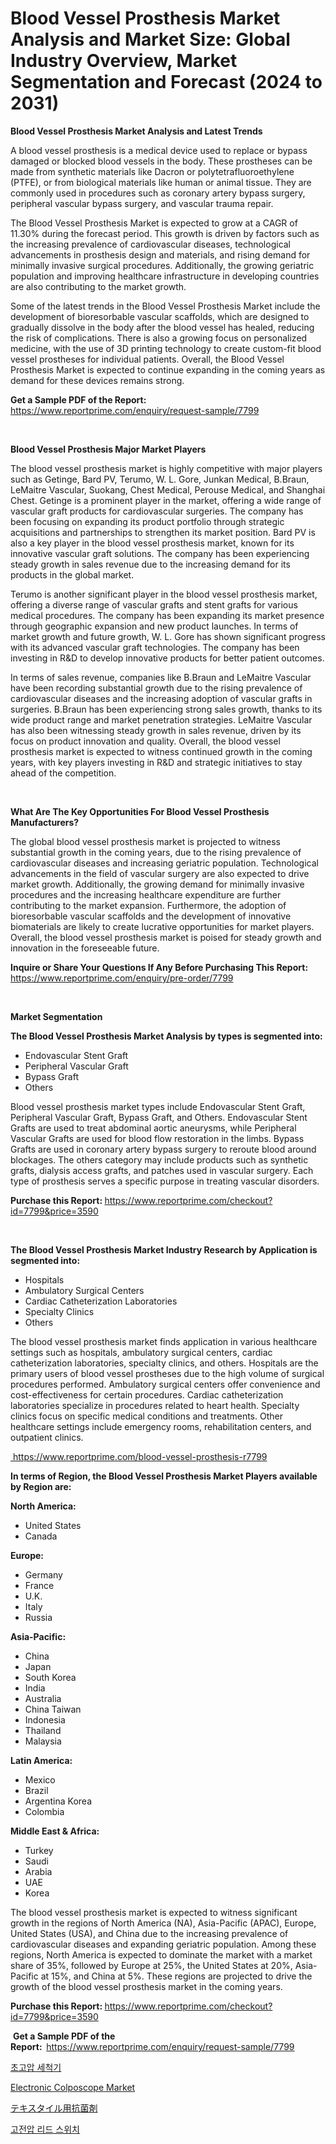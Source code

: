 <p><h1>Blood Vessel Prosthesis Market Analysis and Market Size: Global Industry Overview, Market Segmentation and Forecast (2024 to 2031)</h1></p><p><strong>Blood Vessel Prosthesis Market Analysis and Latest Trends</strong></p>
<p><p>A blood vessel prosthesis is a medical device used to replace or bypass damaged or blocked blood vessels in the body. These prostheses can be made from synthetic materials like Dacron or polytetrafluoroethylene (PTFE), or from biological materials like human or animal tissue. They are commonly used in procedures such as coronary artery bypass surgery, peripheral vascular bypass surgery, and vascular trauma repair.</p><p>The Blood Vessel Prosthesis Market is expected to grow at a CAGR of 11.30% during the forecast period. This growth is driven by factors such as the increasing prevalence of cardiovascular diseases, technological advancements in prosthesis design and materials, and rising demand for minimally invasive surgical procedures. Additionally, the growing geriatric population and improving healthcare infrastructure in developing countries are also contributing to the market growth.</p><p>Some of the latest trends in the Blood Vessel Prosthesis Market include the development of bioresorbable vascular scaffolds, which are designed to gradually dissolve in the body after the blood vessel has healed, reducing the risk of complications. There is also a growing focus on personalized medicine, with the use of 3D printing technology to create custom-fit blood vessel prostheses for individual patients. Overall, the Blood Vessel Prosthesis Market is expected to continue expanding in the coming years as demand for these devices remains strong.</p></p>
<p><strong>Get a Sample PDF of the Report:&nbsp;</strong> <a href="https://www.reportprime.com/enquiry/request-sample/7799">https://www.reportprime.com/enquiry/request-sample/7799</a></p>
<p>&nbsp;</p>
<p><strong>Blood Vessel Prosthesis Major Market Players</strong></p>
<p><p>The blood vessel prosthesis market is highly competitive with major players such as Getinge, Bard PV, Terumo, W. L. Gore, Junkan Medical, B.Braun, LeMaitre Vascular, Suokang, Chest Medical, Perouse Medical, and Shanghai Chest. Getinge is a prominent player in the market, offering a wide range of vascular graft products for cardiovascular surgeries. The company has been focusing on expanding its product portfolio through strategic acquisitions and partnerships to strengthen its market position. Bard PV is also a key player in the blood vessel prosthesis market, known for its innovative vascular graft solutions. The company has been experiencing steady growth in sales revenue due to the increasing demand for its products in the global market.</p><p>Terumo is another significant player in the blood vessel prosthesis market, offering a diverse range of vascular grafts and stent grafts for various medical procedures. The company has been expanding its market presence through geographic expansion and new product launches. In terms of market growth and future growth, W. L. Gore has shown significant progress with its advanced vascular graft technologies. The company has been investing in R&D to develop innovative products for better patient outcomes.</p><p>In terms of sales revenue, companies like B.Braun and LeMaitre Vascular have been recording substantial growth due to the rising prevalence of cardiovascular diseases and the increasing adoption of vascular grafts in surgeries. B.Braun has been experiencing strong sales growth, thanks to its wide product range and market penetration strategies. LeMaitre Vascular has also been witnessing steady growth in sales revenue, driven by its focus on product innovation and quality. Overall, the blood vessel prosthesis market is expected to witness continued growth in the coming years, with key players investing in R&D and strategic initiatives to stay ahead of the competition.</p></p>
<p>&nbsp;</p>
<p><strong>What Are The Key Opportunities For Blood Vessel Prosthesis Manufacturers?</strong></p>
<p><p>The global blood vessel prosthesis market is projected to witness substantial growth in the coming years, due to the rising prevalence of cardiovascular diseases and increasing geriatric population. Technological advancements in the field of vascular surgery are also expected to drive market growth. Additionally, the growing demand for minimally invasive procedures and the increasing healthcare expenditure are further contributing to the market expansion. Furthermore, the adoption of bioresorbable vascular scaffolds and the development of innovative biomaterials are likely to create lucrative opportunities for market players. Overall, the blood vessel prosthesis market is poised for steady growth and innovation in the foreseeable future.</p></p>
<p><strong>Inquire or Share Your Questions If Any Before Purchasing This Report:</strong> <a href="https://www.reportprime.com/enquiry/pre-order/7799">https://www.reportprime.com/enquiry/pre-order/7799</a></p>
<p>&nbsp;</p>
<p><strong>Market Segmentation</strong></p>
<p><strong>The Blood Vessel Prosthesis Market Analysis by types is segmented into:</strong></p>
<p><ul><li>Endovascular Stent Graft</li><li>Peripheral Vascular Graft</li><li>Bypass Graft</li><li>Others</li></ul></p>
<p><p>Blood vessel prosthesis market types include Endovascular Stent Graft, Peripheral Vascular Graft, Bypass Graft, and Others. Endovascular Stent Grafts are used to treat abdominal aortic aneurysms, while Peripheral Vascular Grafts are used for blood flow restoration in the limbs. Bypass Grafts are used in coronary artery bypass surgery to reroute blood around blockages. The others category may include products such as synthetic grafts, dialysis access grafts, and patches used in vascular surgery. Each type of prosthesis serves a specific purpose in treating vascular disorders.</p></p>
<p><strong>Purchase this Report:&nbsp;</strong><a href="https://www.reportprime.com/checkout?id=7799&price=3590">https://www.reportprime.com/checkout?id=7799&price=3590</a></p>
<p>&nbsp;</p>
<p><strong>The Blood Vessel Prosthesis Market Industry Research by Application is segmented into:</strong></p>
<p><ul><li>Hospitals</li><li>Ambulatory Surgical Centers</li><li>Cardiac Catheterization Laboratories</li><li>Specialty Clinics</li><li>Others</li></ul></p>
<p><p>The blood vessel prosthesis market finds application in various healthcare settings such as hospitals, ambulatory surgical centers, cardiac catheterization laboratories, specialty clinics, and others. Hospitals are the primary users of blood vessel prostheses due to the high volume of surgical procedures performed. Ambulatory surgical centers offer convenience and cost-effectiveness for certain procedures. Cardiac catheterization laboratories specialize in procedures related to heart health. Specialty clinics focus on specific medical conditions and treatments. Other healthcare settings include emergency rooms, rehabilitation centers, and outpatient clinics.</p></p>
<p><a href="https://www.reportprime.com/blood-vessel-prosthesis-r7799">&nbsp;https://www.reportprime.com/blood-vessel-prosthesis-r7799</a></p>
<p><strong>In terms of Region, the Blood Vessel Prosthesis Market Players available by Region are:</strong></p>
<p>
    <p> <strong> North America: </strong>
        <ul>
            <li>United States</li>
            <li>Canada</li>
        </ul>
        </p> 
    <p> <strong> Europe: </strong>
        <ul>
            <li>Germany</li>
            <li>France</li>
            <li>U.K.</li>
            <li>Italy</li>
            <li>Russia</li>
        </ul>
        </p> 
    <p> <strong> Asia-Pacific: </strong>
        <ul>
            <li>China</li>
            <li>Japan</li>
            <li>South Korea</li>
            <li>India</li>
            <li>Australia</li>
            <li>China Taiwan</li>
            <li>Indonesia</li>
            <li>Thailand</li>
            <li>Malaysia</li>
        </ul>
        </p> 
    <p> <strong> Latin America: </strong>
        <ul>
            <li>Mexico</li>
            <li>Brazil</li>
            <li>Argentina Korea</li>
            <li>Colombia</li>
        </ul>
        </p> 
    <p> <strong> Middle East & Africa: </strong>
        <ul>
            <li>Turkey</li>
            <li>Saudi</li>
            <li>Arabia</li>
            <li>UAE</li>
            <li>Korea</li>
        </ul>
    </p>
    </p>
<p><p>The blood vessel prosthesis market is expected to witness significant growth in the regions of North America (NA), Asia-Pacific (APAC), Europe, United States (USA), and China due to the increasing prevalence of cardiovascular diseases and expanding geriatric population. Among these regions, North America is expected to dominate the market with a market share of 35%, followed by Europe at 25%, the United States at 20%, Asia-Pacific at 15%, and China at 5%. These regions are projected to drive the growth of the blood vessel prosthesis market in the coming years.</p></p>
<p><strong>Purchase this Report: </strong><a href="https://www.reportprime.com/checkout?id=7799&price=3590">https://www.reportprime.com/checkout?id=7799&price=3590</a></p>
<p>&nbsp;<strong>Get a Sample PDF of the Report:&nbsp;&nbsp;</strong><a href="https://www.reportprime.com/enquiry/request-sample/7799">https://www.reportprime.com/enquiry/request-sample/7799</a></p>
<p><strong></strong></p>
<p><p><a href="https://medium.com/@jordanilliamson678678_12326/%EC%B4%88%EA%B3%A0%EC%95%95-%EC%84%B8%EC%B2%99%EA%B8%B0-%EC%8B%9C%EC%9E%A5-%EA%B7%9C%EB%AA%A8-%EB%B0%8F-%EC%8B%9C%EC%9E%A5-%EB%8F%99%ED%96%A5-%EC%A0%84%EB%B0%98%EC%A0%81%EC%9D%B8-%EC%82%B0%EC%97%85-%EA%B0%9C%EC%9A%94-2024%EB%85%84%EB%B6%80%ED%84%B0-2031%EB%85%84%EA%B9%8C%EC%A7%80-32aff3e62a0c">초고압 세척기</a></p><p><a href="https://github.com/KeeganBarrows2023/Market-Research-Report-List-1/blob/main/electronic-colposcope-market.md">Electronic Colposcope Market</a></p><p><a href="https://medium.com/@jordymiller39/%E3%83%86%E3%82%AD%E3%82%B9%E3%82%BF%E3%82%A4%E3%83%AB%E5%90%91%E3%81%91%E6%8A%97%E8%8F%8C%E5%89%A4%E5%B8%82%E5%A0%B4-%E5%B8%82%E5%A0%B4%E3%82%B7%E3%82%A7%E3%82%A2-%E5%B8%82%E5%A0%B4%E3%83%88%E3%83%AC%E3%83%B3%E3%83%89-%E3%81%8A%E3%82%88%E3%81%B3%E5%B0%86%E6%9D%A5%E3%81%AE%E6%88%90%E9%95%B7%E3%82%92%E6%8E%A2%E3%82%8B-b202dc8314bc">テキスタイル用抗菌剤</a></p><p><a href="https://medium.com/@jewelmohr02/%EA%B3%A0%EC%A0%84%EC%95%95-%EB%A6%AC%EB%93%9C-%EC%8A%A4%EC%9C%84%EC%B9%98-%EC%8B%9C%EC%9E%A5-%EB%A9%94%ED%8A%B8%EB%A6%AD%EC%8A%A4-%ED%95%B4%EB%8F%85-%EC%8B%9C%EC%9E%A5-%EC%A0%90%EC%9C%A0%EC%9C%A8-%ED%8A%B8%EB%A0%8C%EB%93%9C-%EB%B0%8F-%EC%84%B1%EC%9E%A5-%ED%8C%A8%ED%84%B4-3d452aacae60">고전압 리드 스위치</a></p></p>